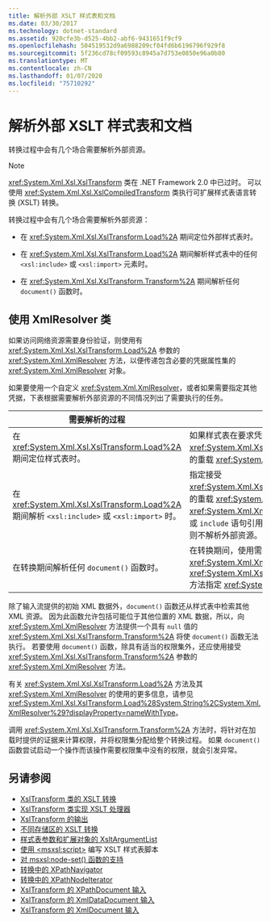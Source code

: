 ```yaml
---
title: 解析外部 XSLT 样式表和文档
ms.date: 03/30/2017
ms.technology: dotnet-standard
ms.assetid: 920cfe3b-d525-4bb2-abf6-9431651f9cf9
ms.openlocfilehash: 504519532d9a6988209cf04fd6b6196796f929f8
ms.sourcegitcommit: 5f236cd78cf09593c8945a7d753e0850e96a0b80
ms.translationtype: MT
ms.contentlocale: zh-CN
ms.lasthandoff: 01/07/2020
ms.locfileid: "75710292"
---
```

# <a name="resolving-external-xslt-style-sheets-and-documents"></a>解析外部 XSLT 样式表和文档
转换过程中会有几个场合需要解析外部资源。  
  
> [!NOTE]
> <xref:System.Xml.Xsl.XslTransform> 类在 .NET Framework 2.0 中已过时。 可以使用 <xref:System.Xml.Xsl.XslCompiledTransform> 类执行可扩展样式表语言转换 (XSLT) 转换。  
  
 转换过程中会有几个场合需要解析外部资源：  
  
- 在 <xref:System.Xml.Xsl.XslTransform.Load%2A> 期间定位外部样式表时。  
  
- 在 <xref:System.Xml.Xsl.XslTransform.Load%2A> 期间解析样式表中的任何 `<xsl:include>` 或 `<xsl:import>` 元素时。  
  
- 在 <xref:System.Xml.Xsl.XslTransform.Transform%2A> 期间解析任何 `document()` 函数时。  
  
## <a name="using-the-xmlresolver-class"></a>使用 XmlResolver 类  
 如果访问网络资源需要身份验证，则使用有 <xref:System.Xml.Xsl.XslTransform.Load%2A> 参数的 <xref:System.Xml.XmlResolver> 方法，以便传递包含必要的凭据属性集的 <xref:System.Xml.XmlResolver> 对象。  
  
 如果要使用一个自定义 <xref:System.Xml.XmlResolver>，或者如果需要指定其他凭据，下表根据需要解析外部资源的不同情况列出了需要执行的任务。  
  
|需要解析的过程|所需任务|  
|--------------------------------------|-------------------|  
|在 <xref:System.Xml.Xsl.XslTransform.Load%2A> 期间定位样式表时。|如果样式表在要求凭据的资源上，则指定接受 <xref:System.Xml.Xsl.XslTransform.Load%2A> 参数的重载 <xref:System.Xml.XmlResolver> 方法。|  
|在 <xref:System.Xml.Xsl.XslTransform.Load%2A> 期间解析 `<xsl:include>` 或 `<xsl:import>` 时。|指定接受 <xref:System.Xml.Xsl.XslTransform.Load%2A> 参数的重载 <xref:System.Xml.XmlResolver> 方法。 <xref:System.Xml.XmlResolver> 用来加载由 `import` 或 `include` 语句引用的样式表。 如果您传入 `null`，则不解析外部资源。|  
|在转换期间解析任何 `document()` 函数时。|在转换期间，使用需要使用 <xref:System.Xml.XmlResolver> 参数的 <xref:System.Xml.Xsl.XslTransform.Transform%2A> 方法指定 <xref:System.Xml.XmlResolver>。|  
  
 除了输入流提供的初始 XML 数据外，`document()` 函数还从样式表中检索其他 XML 资源。 因为此函数允许包括可能位于其他位置的 XML 数据，所以，向 <xref:System.Xml.XmlResolver> 方法提供一个具有 `null` 值的 <xref:System.Xml.Xsl.XslTransform.Transform%2A> 将使 `document()` 函数无法执行。 若要使用 `document()` 函数，除具有适当的权限集外，还应使用接受 <xref:System.Xml.Xsl.XslTransform.Transform%2A> 参数的 <xref:System.Xml.XmlResolver> 方法。  
  
 有关 <xref:System.Xml.Xsl.XslTransform.Load%2A> 方法及其 <xref:System.Xml.XmlResolver> 的使用的更多信息，请参见 <xref:System.Xml.Xsl.XslTransform.Load%28System.String%2CSystem.Xml.XmlResolver%29?displayProperty=nameWithType>。  
  
 调用 <xref:System.Xml.Xsl.XslTransform.Transform%2A> 方法时，将针对在加载时提供的证据来计算权限，并将权限集分配给整个转换过程。 如果 `document()` 函数尝试启动一个操作而该操作需要权限集中没有的权限，就会引发异常。  
  
## <a name="see-also"></a>另请参阅

- [XslTransform 类的 XSLT 转换](../../../../docs/standard/data/xml/xslt-transformations-with-the-xsltransform-class.md)
- [XslTransform 类实现 XSLT 处理器](../../../../docs/standard/data/xml/xsltransform-class-implements-the-xslt-processor.md)
- [XslTransform 的输出](../../../../docs/standard/data/xml/outputs-from-an-xsltransform.md)
- [不同存储区的 XSLT 转换](../../../../docs/standard/data/xml/xslt-transformations-over-different-stores.md)
- [样式表参数和扩展对象的 XsltArgumentList](../../../../docs/standard/data/xml/xsltargumentlist-for-style-sheet-parameters-and-extension-objects.md)
- [使用 \<msxsl:script>](../../../../docs/standard/data/xml/xslt-stylesheet-scripting-using-msxsl-script.md) 编写 XSLT 样式表脚本
- [对 msxsl:node-set() 函数的支持](../../../../docs/standard/data/xml/support-for-the-msxsl-node-set-function.md)
- [转换中的 XPathNavigator](../../../../docs/standard/data/xml/xpathnavigator-in-transformations.md)
- [转换中的 XPathNodeIterator](../../../../docs/standard/data/xml/xpathnodeiterator-in-transformations.md)
- [XslTransform 的 XPathDocument 输入](../../../../docs/standard/data/xml/xpathdocument-input-to-xsltransform.md)
- [XslTransform 的 XmlDataDocument 输入](../../../../docs/standard/data/xml/xmldatadocument-input-to-xsltransform.md)
- [XslTransform 的 XmlDocument 输入](../../../../docs/standard/data/xml/xmldocument-input-to-xsltransform.md)
